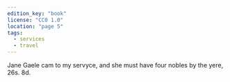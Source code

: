 ```yaml
---
edition_key: "book"
license: "CC0 1.0"
location: "page 5"
tags:
  - services
  - travel
---
```

Jane Gaele cam to my servyce, and she must have four nobles by
the yere, 26s. 8d.
